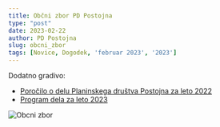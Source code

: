 ```yaml
---
title: Občni zbor PD Postojna
type: "post"
date: 2023-02-22
author: PD Postojna
slug: obcni_zbor
tags: [Novice, Dogodek, 'februar 2023', '2023']
---
```


Dodatno gradivo:
- [Poročilo o delu Planinskega društva Postojna za leto 2022](/documents/obcni_zbor_gradivo/2023/porocilo_dela_za_leto_2022.pdf)
- [Program dela za leto 2023](/documents/obcni_zbor_gradivo/2023/program_dela_2023.pdf)

![Obcni zbor](/img/posts/vabilo_obcni_zbor_23.png)
